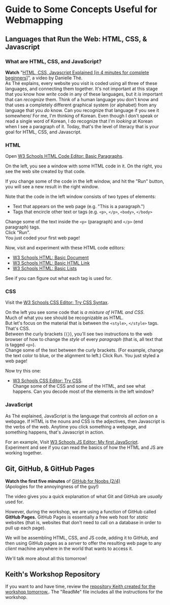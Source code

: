 # Guide to Some Concepts Useful for Webmapping  

## Languages that Run the Web: HTML, CSS, & Javascript   

### What are HTML, CSS, and JavaScript?
  
**Watch** "[HTML, CSS, Javascript Explained [in 4 minutes for complete beginners]](https://www.youtube.com/watch?v=gT0Lh1eYk78)", a video by Danielle Thé.        
As Thé explains, every website you visit is coded using all three of these languages, and connecting them together. It's not important at this stage that you know how *write* code in any of these languages, but it *is* important that can *recognize* them. Think of a human language you don't know and that uses a completely different graphical system (or alphabet) from any language that you *do* know. Can you recognize that language if you see it somewhere/ For me, I'm thinking of Korean. Even though I don't speak or read a single word of Korean, I do recognize that I'm *looking* at Korean when I see a paragraph of it. Today, that's the level of literacy that is your goal for HTML, CSS, and Javascript.  
  
### HTML

Open [W3 Schools HTML Code Editor: Basic Paragraphs](https://www.w3schools.com/html/tryit.asp?filename=tryhtml_default).  
  
On the left, you see a window with some HTML code in it. On the right, you see the web site created by that code.  

If you change some of the code in the left window, and hit the "Run" button, you will see a new result in the right window.  
  
Note that the code in the left window consists of two types of elements:  
  * Text that appears on the web page (e.g. "This is a paragraph.")  
  * Tags that encircle other text or tags (e.g. ```<p>```, ```</p>```, ```<body>```, ```</body>```  

Change some of the text inside the ```<p>``` (paragraph) and ```</p>``` (end paragraph) tags.  
Click "Run".  
You just coded your first web page!  
  
Now, visit and experiment with these HTML code editors:  
* [W3 Schools HTML: Basic Document](https://www.w3schools.com/html/tryit.asp?filename=tryhtml_basic_document)  
* [W3 Schools HTML: Basic HTML Link](https://www.w3schools.com/html/tryit.asp?filename=tryhtml_basic_link)  
* [W3 Schools HTML: Basic Lists](https://www.w3schools.com/html/tryit.asp?filename=tryhtml_lists_intro)  

See if you can figure out what each tag is used for.  

### CSS

Visit the [W3 Schools CSS Editor: Try CSS Syntax](https://www.w3schools.com/css/tryit.asp?filename=trycss_syntax1).
  
On the left you see some code that is *a mixture of HTML and CSS*.  
Much of what you see should be recognizable as HTML.  
But let's focus on the material that is between the ```<style>```, ```</style>``` tags. That's CSS.  
Between the curly brackets (```{}```), you'll see two instructions to the web browser of how to change the *style* of every *paragraph* (that is, all text that is tagged ```<p>```).  
Change some of the text between the curly brackets. (For example, change the text color to blue, or the alignment to left.) Click Run. 
You just styled a web page!  

Now try this one:  
* [W3 Schools CSS Editor: Try CSS](https://www.w3schools.com/css/tryit.asp?filename=trycss_default).  
  Change some of the CSS and some of the HTML, and see what happens. Can you decode most of the elements in the left window?  

### JavaScript

As Thé explained, JavaScript is the language that controls all *action* on a webpage. If HTML is the nouns and CSS is the adjectives, then Javascript is the verbs of the web. Anytime you click something a webpage, and something happens, that's Javascript in action.  

For an example, 
Visit [W3 Schools JS Editor: My first JavaScript](https://www.w3schools.com/js/tryit.asp?filename=tryjs_myfirst).  
Experiment and see if you can read the basics of how the HTML and JS are working together.  
  
## Git, GitHub, & GitHub Pages  
  
**Watch the first five minutes** of [GitHub for Noobs (2/4)](https://www.youtube.com/watch?v=_ALeswWzpBo)  
(Apologies for the annoyingness of the guy!)  
  
 The video gives you a quick explanation of what Git and GitHub are *usually* used for.  
   
However, during the workshop, we are using a function of GitHub called **GitHub Pages.** GitHub Pages is essentially a free web host for _static_ websites (that is, websites that don't need to call on a database in order to pull up each page).  
 
 We will be assembling HTML, CSS, and JS code, adding it to GitHub, and then using GitHub pages as a *server* to offer the resulting web page to any *client* machine anywhere in the world that wants to access it.  
   
 We'll talk more about all this tomorrow!  
   
## Keith's Workshop Repository  

If you want to and have time, review the [repository Keith created for the workshop tomorrow.](https://github.com/kgjenkins/webmap-workshop). The "ReadMe" file includes all the instructions for the workshop. 



  
  
